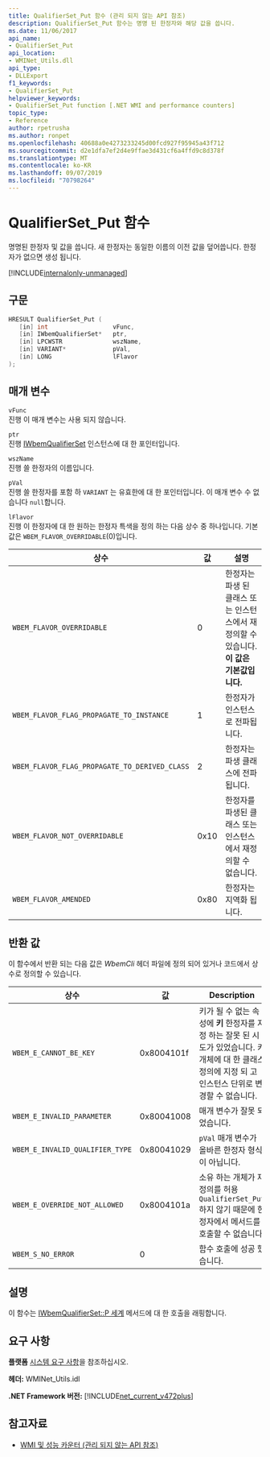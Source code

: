 ```yaml
---
title: QualifierSet_Put 함수 (관리 되지 않는 API 참조)
description: QualifierSet_Put 함수는 명명 된 한정자와 해당 값을 씁니다.
ms.date: 11/06/2017
api_name:
- QualifierSet_Put
api_location:
- WMINet_Utils.dll
api_type:
- DLLExport
f1_keywords:
- QualifierSet_Put
helpviewer_keywords:
- QualifierSet_Put function [.NET WMI and performance counters]
topic_type:
- Reference
author: rpetrusha
ms.author: ronpet
ms.openlocfilehash: 40688a0e4273233245d00fcd927f95945a43f712
ms.sourcegitcommit: d2e1dfa7ef2d4e9ffae3d431cf6a4ffd9c8d378f
ms.translationtype: MT
ms.contentlocale: ko-KR
ms.lasthandoff: 09/07/2019
ms.locfileid: "70798264"
---
```

# <a name="qualifierset_put-function"></a>QualifierSet_Put 함수

명명된 한정자 및 값을 씁니다. 새 한정자는 동일한 이름의 이전 값을 덮어씁니다. 한정자가 없으면 생성 됩니다.

[!INCLUDE[internalonly-unmanaged](../../../../includes/internalonly-unmanaged.md)]

## <a name="syntax"></a>구문

```cpp
HRESULT QualifierSet_Put (
   [in] int                  vFunc,
   [in] IWbemQualifierSet*   ptr,
   [in] LPCWSTR              wszName,
   [in] VARIANT*             pVal,
   [in] LONG                 lFlavor
);
```

## <a name="parameters"></a>매개 변수

`vFunc`\
진행 이 매개 변수는 사용 되지 않습니다.

`ptr`\
진행 [IWbemQualifierSet](/windows/desktop/api/wbemcli/nn-wbemcli-iwbemqualifierset) 인스턴스에 대 한 포인터입니다.

`wszName`\
진행 쓸 한정자의 이름입니다.

`pVal`\
진행 쓸 한정자를 포함 하 `VARIANT` 는 유효한에 대 한 포인터입니다. 이 매개 변수 수 없습니다 `null`합니다.

`lFlavor`\
진행 이 한정자에 대 한 원하는 한정자 특색을 정의 하는 다음 상수 중 하나입니다. 기본값은 `WBEM_FLAVOR_OVERRIDABLE`(0)입니다.

|상수  |값  |설명  |
|---------|---------|---------|
| `WBEM_FLAVOR_OVERRIDABLE` | 0 | 한정자는 파생 된 클래스 또는 인스턴스에서 재정의할 수 있습니다. **이 값은 기본값입니다.** |
| `WBEM_FLAVOR_FLAG_PROPAGATE_TO_INSTANCE` | 1 | 한정자가 인스턴스로 전파됩니다. |
| `WBEM_FLAVOR_FLAG_PROPAGATE_TO_DERIVED_CLASS` | 2 | 한정자는 파생 클래스에 전파 됩니다. |
| `WBEM_FLAVOR_NOT_OVERRIDABLE` | 0x10 | 한정자를 파생된 클래스 또는 인스턴스에서 재정의할 수 없습니다. |
| `WBEM_FLAVOR_AMENDED` | 0x80 | 한정자는 지역화 됩니다. |

## <a name="return-value"></a>반환 값

이 함수에서 반환 되는 다음 값은 *WbemCli* 헤더 파일에 정의 되어 있거나 코드에서 상수로 정의할 수 있습니다.

|상수  |값  |Description  |
|---------|---------|---------|
| `WBEM_E_CANNOT_BE_KEY` | 0x8004101f | 키가 될 수 없는 속성에 **키** 한정자를 지정 하는 잘못 된 시도가 있었습니다. 키 개체에 대 한 클래스 정의에 지정 되 고 인스턴스 단위로 변경할 수 없습니다. |
| `WBEM_E_INVALID_PARAMETER` | 0x80041008 | 매개 변수가 잘못 되었습니다. |
| `WBEM_E_INVALID_QUALIFIER_TYPE` | 0x80041029 | `pVal` 매개 변수가 올바른 한정자 형식이 아닙니다. |
| `WBEM_E_OVERRIDE_NOT_ALLOWED` | 0x8004101a | 소유 하는 개체가 재정의를 허용 `QualifierSet_Put` 하지 않기 때문에 한정자에서 메서드를 호출할 수 없습니다. |
| `WBEM_S_NO_ERROR` | 0 | 함수 호출에 성공 했습니다.  |

## <a name="remarks"></a>설명

이 함수는 [IWbemQualifierSet::P 세계](/windows/desktop/api/wbemcli/nf-wbemcli-iwbemqualifierset-put) 메서드에 대 한 호출을 래핑합니다.

## <a name="requirements"></a>요구 사항

**플랫폼** [시스템 요구 사항](../../get-started/system-requirements.md)을 참조하십시오.

**헤더:** WMINet_Utils.idl

**.NET Framework 버전:** [!INCLUDE[net_current_v472plus](../../../../includes/net-current-v472plus.md)]

## <a name="see-also"></a>참고자료

- [WMI 및 성능 카운터 (관리 되지 않는 API 참조)](index.md)
